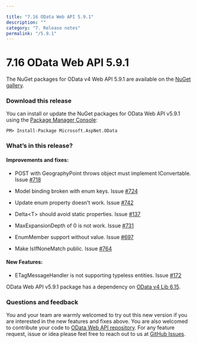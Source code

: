 ```yaml
---

title: "7.16 OData Web API 5.9.1"
description: ""
category: "7. Release notes"
permalink: "/5.9.1"
---
```

# 7.16 OData Web API 5.9.1

The NuGet packages for OData v4 Web API 5.9.1 are available on the [NuGet gallery](https://www.nuget.org/).

### Download this release

You can install or update the NuGet packages for OData Web API v5.9.1 using the [Package Manager Console](https://docs.nuget.org/docs/start-here/using-the-package-manager-console):

```
PM> Install-Package Microsoft.AspNet.OData
```

### What’s in this release?

#### Improvements and fixes:

* POST with GeographyPoint throws object must implement IConvertable. Issue [#718](https://github.com/OData/WebApi/issues/718)

* Model binding broken with enum keys. Issue [#724](https://github.com/OData/WebApi/issues/724)

* Update enum property doesn't work. Issue [#742](https://github.com/OData/WebApi/issues/742)

* Delta&lt;T&gt; should avoid static properties. Issue [#137](https://github.com/OData/WebApi/issues/137) 

* MaxExpansionDepth of 0 is not work. Issue [#731](https://github.com/OData/WebApi/issues/731)

* EnumMember support without value. Issue [#697](https://github.com/OData/WebApi/issues/697)

* Make IsIfNoneMatch public. Issue [#764](https://github.com/OData/WebApi/issues/764)

#### New Features:

* ETagMessageHandler is not supporting typeless entities. Issue [#172](https://github.com/OData/WebApi/issues/172)

OData Web API v5.9.1 package has a dependency on [OData v4 Lib 6.15](https://odata.github.io/odata.net/#ODL-6.15.0).

### Questions and feedback

You and your team are warmly welcomed to try out this new version if you are interested in the new features and fixes above. You are also welcomed to contribute your code to [OData Web API repository](https://github.com/OData/WebApi). For any feature request, issue or idea please feel free to reach out to us at 
[GitHub Issues](https://github.com/OData/WebApi/issues). 
